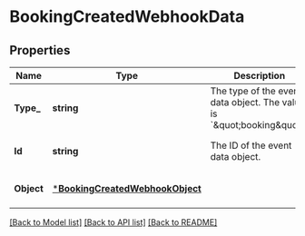 # BookingCreatedWebhookData

## Properties

 Name       | Type                                                               | Description                                                                        | Notes                        
------------|--------------------------------------------------------------------|------------------------------------------------------------------------------------|------------------------------
 **Type_**  | **string**                                                         | The type of the event data object. The value is &#x60;\&quot;booking\&quot;&#x60;. | [optional] [default to null] 
 **Id**     | **string**                                                         | The ID of the event data object.                                                   | [optional] [default to null] 
 **Object** | [***BookingCreatedWebhookObject**](BookingCreatedWebhookObject.md) |                                                                                    | [optional] [default to null] 

[[Back to Model list]](../README.md#documentation-for-models) [[Back to API list]](../README.md#documentation-for-api-endpoints) [[Back to README]](../README.md)

